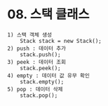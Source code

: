 # 08. 스택 클래스 
    1) 스택 객체 생성 
        Stack stack = new Stack();
    2) push : 데이터 추가
        stack.push();
    3) peek : 데이터 조회
        stack.peek();
    4) empty : 데이터 값 유무 확인
        stack.empty();
    5) pop : 데이터 삭제
        stack.pop();
